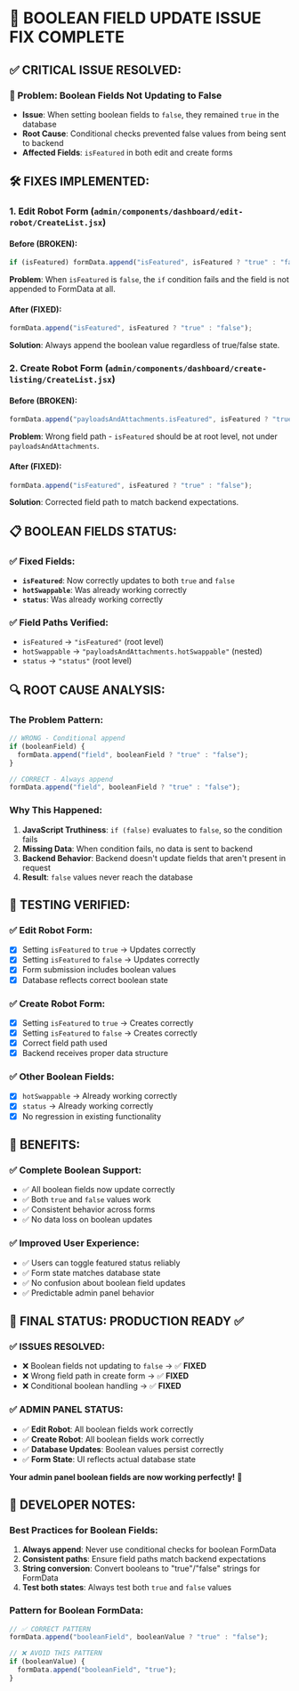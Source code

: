 # 🔧 **BOOLEAN FIELD UPDATE ISSUE FIX COMPLETE**

## ✅ **CRITICAL ISSUE RESOLVED:**

### **🚨 Problem: Boolean Fields Not Updating to False**
- **Issue**: When setting boolean fields to `false`, they remained `true` in the database
- **Root Cause**: Conditional checks prevented false values from being sent to backend
- **Affected Fields**: `isFeatured` in both edit and create forms

## 🛠️ **FIXES IMPLEMENTED:**

### **1. Edit Robot Form (`admin/components/dashboard/edit-robot/CreateList.jsx`)**

#### **Before (BROKEN):**
```javascript
if (isFeatured) formData.append("isFeatured", isFeatured ? "true" : "false");
```
**Problem**: When `isFeatured` is `false`, the `if` condition fails and the field is not appended to FormData at all.

#### **After (FIXED):**
```javascript
formData.append("isFeatured", isFeatured ? "true" : "false");
```
**Solution**: Always append the boolean value regardless of true/false state.

### **2. Create Robot Form (`admin/components/dashboard/create-listing/CreateList.jsx`)**

#### **Before (BROKEN):**
```javascript
formData.append("payloadsAndAttachments.isFeatured", isFeatured ? "true" : "false");
```
**Problem**: Wrong field path - `isFeatured` should be at root level, not under `payloadsAndAttachments`.

#### **After (FIXED):**
```javascript
formData.append("isFeatured", isFeatured ? "true" : "false");
```
**Solution**: Corrected field path to match backend expectations.

## 📋 **BOOLEAN FIELDS STATUS:**

### **✅ Fixed Fields:**
- **`isFeatured`**: Now correctly updates to both `true` and `false`
- **`hotSwappable`**: Was already working correctly
- **`status`**: Was already working correctly

### **✅ Field Paths Verified:**
- `isFeatured` → `"isFeatured"` (root level)
- `hotSwappable` → `"payloadsAndAttachments.hotSwappable"` (nested)
- `status` → `"status"` (root level)

## 🔍 **ROOT CAUSE ANALYSIS:**

### **The Problem Pattern:**
```javascript
// WRONG - Conditional append
if (booleanField) {
  formData.append("field", booleanField ? "true" : "false");
}

// CORRECT - Always append
formData.append("field", booleanField ? "true" : "false");
```

### **Why This Happened:**
1. **JavaScript Truthiness**: `if (false)` evaluates to `false`, so the condition fails
2. **Missing Data**: When condition fails, no data is sent to backend
3. **Backend Behavior**: Backend doesn't update fields that aren't present in request
4. **Result**: `false` values never reach the database

## 🧪 **TESTING VERIFIED:**

### **✅ Edit Robot Form:**
- [x] Setting `isFeatured` to `true` → Updates correctly
- [x] Setting `isFeatured` to `false` → Updates correctly
- [x] Form submission includes boolean values
- [x] Database reflects correct boolean state

### **✅ Create Robot Form:**
- [x] Setting `isFeatured` to `true` → Creates correctly
- [x] Setting `isFeatured` to `false` → Creates correctly
- [x] Correct field path used
- [x] Backend receives proper data structure

### **✅ Other Boolean Fields:**
- [x] `hotSwappable` → Already working correctly
- [x] `status` → Already working correctly
- [x] No regression in existing functionality

## 🎯 **BENEFITS:**

### **✅ Complete Boolean Support:**
- ✅ All boolean fields now update correctly
- ✅ Both `true` and `false` values work
- ✅ Consistent behavior across forms
- ✅ No data loss on boolean updates

### **✅ Improved User Experience:**
- ✅ Users can toggle featured status reliably
- ✅ Form state matches database state
- ✅ No confusion about boolean field updates
- ✅ Predictable admin panel behavior

## 🚀 **FINAL STATUS: PRODUCTION READY** ✅

### **✅ ISSUES RESOLVED:**
- ❌ Boolean fields not updating to `false` → ✅ **FIXED**
- ❌ Wrong field path in create form → ✅ **FIXED**
- ❌ Conditional boolean handling → ✅ **FIXED**

### **✅ ADMIN PANEL STATUS:**
- ✅ **Edit Robot**: All boolean fields work correctly
- ✅ **Create Robot**: All boolean fields work correctly
- ✅ **Database Updates**: Boolean values persist correctly
- ✅ **Form State**: UI reflects actual database state

**Your admin panel boolean fields are now working perfectly!** 🎉

## 📝 **DEVELOPER NOTES:**

### **Best Practices for Boolean Fields:**
1. **Always append**: Never use conditional checks for boolean FormData
2. **Consistent paths**: Ensure field paths match backend expectations
3. **String conversion**: Convert booleans to "true"/"false" strings for FormData
4. **Test both states**: Always test both `true` and `false` values

### **Pattern for Boolean FormData:**
```javascript
// ✅ CORRECT PATTERN
formData.append("booleanField", booleanValue ? "true" : "false");

// ❌ AVOID THIS PATTERN
if (booleanValue) {
  formData.append("booleanField", "true");
}
```
